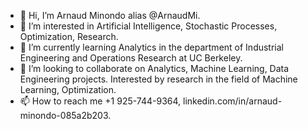 - 👋 Hi, I’m Arnaud Minondo alias @ArnaudMi.
- 👀 I’m interested in Artificial Intelligence, Stochastic Processes, Optimization, Research.
- 🌱 I’m currently learning Analytics in the department of Industrial Engineering and Operations Research at UC Berkeley.
- 💞️ I’m looking to collaborate on Analytics, Machine Learning, Data Engineering projects. Interested by research in the field of Machine Learning, Optimization.
- 📫 How to reach me +1 925-744-9364,  linkedin.com/in/arnaud-minondo-085a2b203.

<!---
ArnaudMi/ArnaudMi is a ✨ special ✨ repository because its `README.md` (this file) appears on your GitHub profile.
You can click the Preview link to take a look at your changes.
--->
